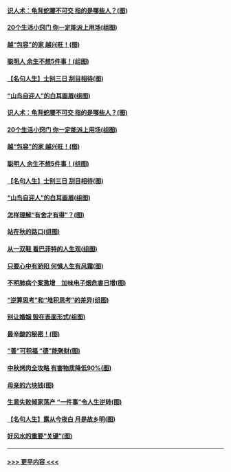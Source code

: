 #### [识人术：龟背蛇腰不可交 指的是哪些人？(图)](../pages/p8/907503.md?t=09162344) 
#### [20个生活小窍门 你一定能派上用场(组图)](../pages/p8/907510.md?t=09162344) 
#### [越“包容”的家 越兴旺！(图)](../pages/p8/907328.md?t=09162344) 
#### [聪明人 余生不想5件事！(组图)](../pages/p8/907364.md?t=09162344) 
#### [【名句人生】士别三日 刮目相待(图)](../pages/p8/906988.md?t=09162344) 
#### [“山鸟自迎人”的白耳画眉(组图)](../pages/p8/907332.md?t=09162344) 
#### [识人术：龟背蛇腰不可交 指的是哪些人？(图)](../pages/p8/907503.md?t=09162344) 
#### [20个生活小窍门 你一定能派上用场(组图)](../pages/p8/907510.md?t=09162344) 
#### [越“包容”的家 越兴旺！(图)](../pages/p8/907328.md?t=09162344) 
#### [聪明人 余生不想5件事！(组图)](../pages/p8/907364.md?t=09162344) 
#### [【名句人生】士别三日 刮目相待(图)](../pages/p8/906988.md?t=09162344) 
#### [“山鸟自迎人”的白耳画眉(组图)](../pages/p8/907332.md?t=09162344) 
#### [怎样理解“有舍才有得”？(图)](../pages/p8/906872.md?t=09162344) 
#### [站在秋的路口(组图)](../pages/p8/906914.md?t=09162344) 
#### [从一双鞋 看巴菲特的人生观(组图)](../pages/p8/907311.md?t=09162344) 
#### [只要心中有骄阳 何惧人生有风霜(图)](../pages/p8/907320.md?t=09162344) 
#### [不明肺病个案激增　加味电子烟危害日增(图)](../pages/p8/907307.md?t=09162344) 
#### [“逆算思考”和“堆积思考”的差异(组图)](../pages/p8/907229.md?t=09162344) 
#### [别让婚姻 毁在表面形式(组图)](../pages/p8/907118.md?t=09162344) 
#### [最辛酸的秘密！(图)](../pages/p8/906327.md?t=09162344) 
#### [“善”可积福 “德”能聚财(图)](../pages/p8/906906.md?t=09162344) 
#### [中秋烤肉全攻略 有害物质降低90%(图)](../pages/p8/907227.md?t=09162344) 
#### [母亲的六块钱(图)](../pages/p8/907107.md?t=09162344) 
#### [生意失败倾家荡产 “一件事”令人生逆转(图)](../pages/p8/907101.md?t=09162344) 
#### [【名句人生】露从今夜白 月是故乡明(图)](../pages/p8/906558.md?t=09162344) 
#### [好风水的重要“关键”(图)](../pages/p8/907087.md?t=09162344) 

----
#### [ >>> 更早内容 <<< ](../indexes/p8-earlier.md)
